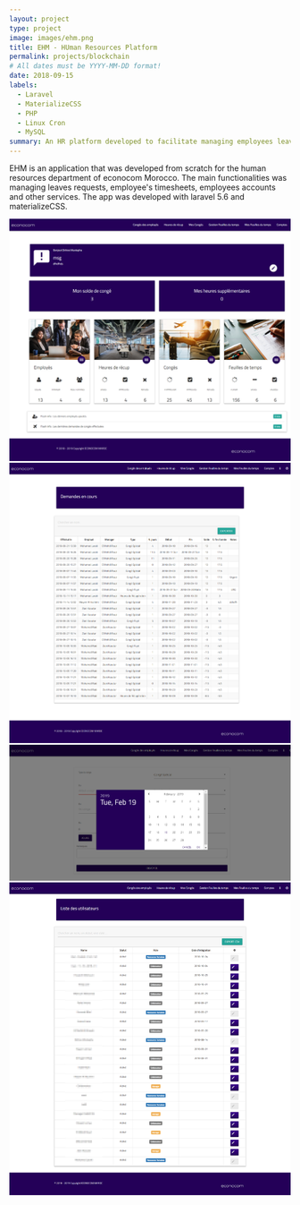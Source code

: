 ```yaml
---
layout: project
type: project
image: images/ehm.png
title: EHM - HUman Resources Platform
permalink: projects/blockchain
# All dates must be YYYY-MM-DD format!
date: 2018-09-15
labels:
  - Laravel
  - MaterializeCSS
  - PHP
  - Linux Cron
  - MySQL
summary: An HR platform developed to facilitate managing employees leaves and timesheets.
---
```



EHM is an application that was developed from scratch for the human resources department of econocom Morocco. The main functionalities was managing leaves requests, employee's timesheets, employees accounts and other services. The app was developed with laravel 5.6 and materializeCSS. 

<img class="ui image" src="../images/1.png">

<img class="ui image" src="../images/2.png">

<img class="ui image" src="../images/4.png">

<img class="ui image" src="../images/5.png">